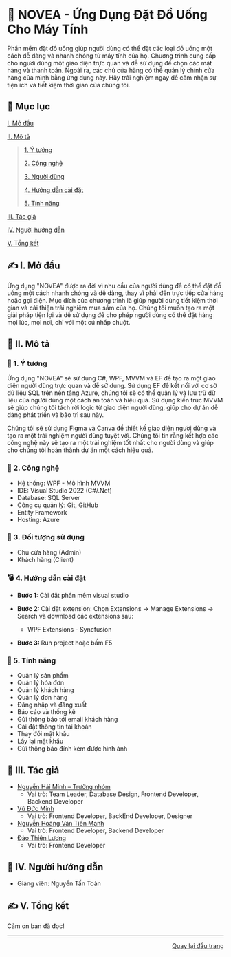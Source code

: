 <div id="Top"></div>

# 💫 NOVEA - Ứng Dụng Đặt Đồ Uống Cho Máy Tính

Phần mềm đặt đồ uống giúp người dùng có thể đặt các loại đồ uống một cách dễ dàng và nhanh chóng từ máy tính của họ. Chương trình cung cấp cho người dùng một giao diện trực quan và dễ sử dụng để chọn các mặt hàng và thanh toán. Ngoài ra, các chủ cửa hàng có thể quản lý chính cửa hàng của mình bằng ứng dụng này. Hãy trải nghiệm ngay để cảm nhận sự tiện ích và tiết kiệm thời gian của chúng tôi.

## 📖 Mục lục

 [I. Mở đầu](#Modau)

 [II. Mô tả](#Mota)

> [1. Ý tưởng](#Ytuong)
>
> [2. Công nghệ](#Congnghe)
>
> [3. Người dùng](#Doituongsudung)
>
> [4. Hướng dẫn cài đặt](#Huongdancaidat)
>
> [5. Tính năng](#Tinhnang)

[III. Tác giả](#Tacgia)

[IV. Người hướng dẫn](#Nguoihuongdan)

[V. Tổng kết](#Tongket)


<!-- MỞ ĐẦU -->
<div id="Modau"></div>

## ✍️ I. Mở đầu

Ứng dụng "NOVEA" được ra đời vì nhu cầu của người dùng để có thể đặt đồ uống một cách nhanh chóng và dễ dàng, thay vì phải đến trực tiếp cửa hàng hoặc gọi điện. Mục đích của chương trình là giúp người dùng tiết kiệm thời gian và cải thiện trải nghiệm mua sắm của họ. Chúng tôi muốn tạo ra một giải pháp tiện lợi và dễ sử dụng để cho phép người dùng có thể đặt hàng mọi lúc, mọi nơi, chỉ với một cú nhấp chuột.


<!-- MÔ TẢ -->
<div id="Mota"></div>

## 📝 II. Mô tả

<!-- Ý TƯỞNG -->
<div id="Ytuong"></div>

### 💁 1. Ý tưởng
Ứng dụng "NOVEA" sẽ sử dụng C#, WPF, MVVM và EF để tạo ra một giao diện người dùng trực quan và dễ sử dụng. Sử dụng EF để kết nối với cơ sở dữ liệu SQL trên nền tảng Azure, chúng tôi sẽ có thể quản lý và lưu trữ dữ liệu của người dùng một cách an toàn và hiệu quả. Sử dụng kiến trúc MVVM sẽ giúp chúng tôi tách rời logic từ giao diện người dùng, giúp cho dự án dễ dàng phát triển và bảo trì sau này.

Chúng tôi sẽ sử dụng Figma và Canva để thiết kế giao diện người dùng và tạo ra một trải nghiệm người dùng tuyệt vời. Chúng tôi tin rằng kết hợp các công nghệ này sẽ tạo ra một trải nghiệm tốt nhất cho người dùng và giúp cho chúng tôi hoàn thành dự án một cách hiệu quả.

<div id="Congnghe"></div>

### 📜  2. Công nghệ
  * Hệ thống: WPF - Mô hình MVVM
  * IDE: Visual Studio 2022 (C#/.Net)
  * Database: SQL Server
  * Công cụ quản lý: Git, GitHub
  * Entity Framework
  * Hosting: Azure

<div id="Doituongsudung"></div>

### 📌 3. Đối tượng sử dụng
  * Chủ cửa hàng (Admin)
  * Khách hàng   (Client)


<div id="Huongdancaidat"></div>

### 💣 4. Hướng dẫn cài đặt

 * <strong>Bước 1: </strong> Cài đặt phần mềm visual studio
  


 * <strong>Bước 2: </strong> Cài đặt extension: Chọn Extensions -> Manage Extensions -> Search và download các extensions sau: 
   * WPF Extensions - Syncfusion
 
 
 * <strong>Bước 3: </strong> Run project hoặc bấm F5



<div id="Tinhnang"></div>

### 📃 5. Tính năng

  * Quản lý sản phẩm 
  * Quản lý hóa đơn
  * Quản lý khách hàng
  * Quản lý đơn hàng
  * Đăng nhập và đăng xuất
  * Báo cáo và thống kê
  * Gửi thông báo tới email khách hàng
  * Cài đặt thông tin tài khoản
  * Thay đổi mật khẩu
  * Lấy lại mật khẩu
  * Gửi thông báo đính kèm được hình ảnh

<!-- TÁC GIẢ -->
<div id="Tacgia"></div>

## 👊 III. Tác giả

* [Nguyễn Hải Minh – Trưởng nhóm]()
  * Vai trò: Team Leader, Database Design, Frontend Developer, Backend Developer
* [Vũ Đức Minh]()
  * Vai trò: Frontend Developer, BackEnd Developer, Designer
* [Nguyễn Hoàng Văn Tiến Mạnh]()
  * Vai trò: Frontend Developer, Backend Developer
* [Đào Thiên Lương]()
  * Vai trò: Frontend Developer
<!-- NGƯỜI HƯỚNG DẪN -->
<div id="Nguoihuongdan"></div>

## 🙋 IV. Người hướng dẫn
* Giảng viên: Nguyễn Tấn Toàn



<!-- TỔNG KẾT -->
<div id="Tongket"></div>

## ✍️ V. Tổng kết

Cảm ơn bạn đã đọc!

---

<p align="right"><a href="#Top">Quay lại đầu trang</a></p>

